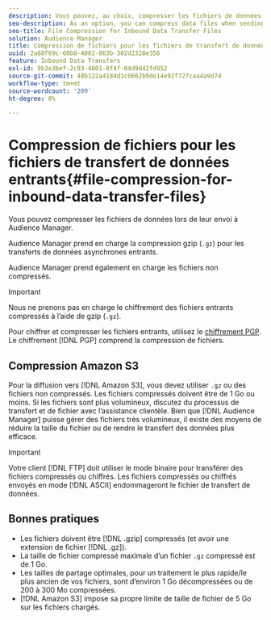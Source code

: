```yaml
---
description: Vous pouvez, au choix, compresser les fichiers de données lors de leur envoi à Audience Manager.
seo-description: As an option, you can compress data files when sending them to Audience Manager.
seo-title: File Compression for Inbound Data Transfer Files
solution: Audience Manager
title: Compression de fichiers pour les fichiers de transfert de données entrants
uuid: 2a68f69c-60b0-4002-863b-302d2320e356
feature: Inbound Data Transfers
exl-id: 9b3e3bef-2c93-4801-8f4f-04d9d42fd952
source-git-commit: 48b122a4184d1c0662b9de14e92f727caa4a9d74
workflow-type: tm+mt
source-wordcount: '209'
ht-degree: 0%

---
```


# Compression de fichiers pour les fichiers de transfert de données entrants{#file-compression-for-inbound-data-transfer-files}

Vous pouvez compresser les fichiers de données lors de leur envoi à Audience Manager.

<!-- inbound-file-compression.xml -->

Audience Manager prend en charge la compression gzip (`.gz`) pour les transferts de données asynchrones entrants.

Audience Manager prend également en charge les fichiers non compressés.

>[!IMPORTANT]
>
>Nous ne prenons pas en charge le chiffrement des fichiers entrants compressés à l’aide de gzip (`.gz`).
>
>Pour chiffrer et compresser les fichiers entrants, utilisez le [chiffrement PGP](../../../integration/sending-audience-data/batch-data-transfer-explained/inbound-file-encryption.md). Le chiffrement [!DNL PGP] comprend la compression de fichiers.

## Compression Amazon S3

Pour la diffusion vers [!DNL Amazon S3], vous devez utiliser `.gz` ou des fichiers non compressés. Les fichiers compressés doivent être de 1 Go ou moins. Si les fichiers sont plus volumineux, discutez du processus de transfert et de fichier avec l’assistance clientèle. Bien que [!DNL Audience Manager] puisse gérer des fichiers très volumineux, il existe des moyens de réduire la taille du fichier ou de rendre le transfert des données plus efficace.

>[!IMPORTANT]
>
>Votre client [!DNL FTP] doit utiliser le mode binaire pour transférer des fichiers compressés ou chiffrés. Les fichiers compressés ou chiffrés envoyés en mode [!DNL ASCII] endommageront le fichier de transfert de données.

## Bonnes pratiques

* Les fichiers doivent être [!DNL .gzip] compressés (et avoir une extension de fichier [!DNL .gz]).
* La taille de fichier compressé maximale d’un fichier `.gz` compressé est de 1 Go.
* Les tailles de partage optimales, pour un traitement le plus rapide/le plus ancien de vos fichiers, sont d’environ 1 Go décompressées ou de 200 à 300 Mo compressées.
* [!DNL Amazon S3] impose sa propre limite de taille de fichier de 5 Go sur les fichiers chargés.
